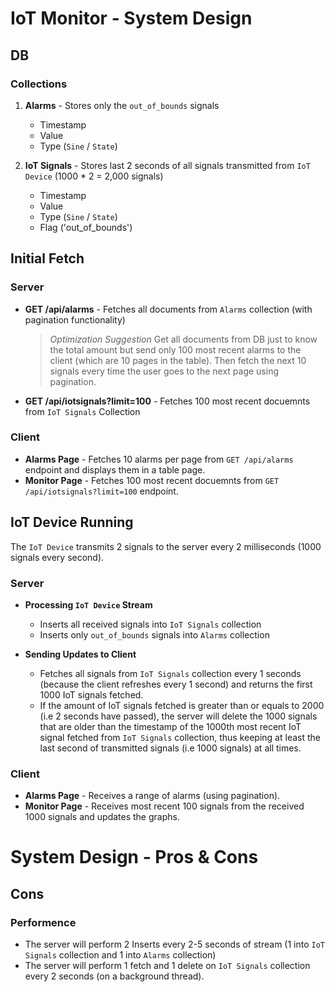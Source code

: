 # IoT Monitor - System Design
## DB
### Collections
1. **Alarms** - Stores only the `out_of_bounds` signals
   - Timestamp
   - Value
   - Type (`Sine` / `State`)

2. **IoT Signals** - Stores last 2 seconds of all signals transmitted from `IoT Device` (1000 * 2 = 2,000 signals)
   - Timestamp
   - Value
   - Type (`Sine` / `State`)
   - Flag ('out_of_bounds')

## Initial Fetch
### Server
- **GET /api/alarms** - Fetches all documents from `Alarms` collection (with pagination functionality)
   > *Optimization Suggestion*
Get all documents from DB just to know the total amount but send only 100 most recent alarms to the client (which are 10 pages in the table).
Then fetch the next 10 signals every time the user goes to the next page using pagination.
- **GET /api/iotsignals?limit=100** - Fetches 100 most recent docuemnts from `IoT Signals` Collection

### Client
- **Alarms Page** - Fetches 10 alarms per page from `GET /api/alarms` endpoint and displays them in a table page.
- **Monitor Page** - Fetches 100 most recent docuemnts from `GET /api/iotsignals?limit=100` endpoint.

## IoT Device Running
The `IoT Device` transmits 2 signals to the server every 2 milliseconds (1000 signals every second).
### Server
- **Processing `IoT Device` Stream**
  - Inserts all received signals into `IoT Signals` collection
  - Inserts only `out_of_bounds` signals into `Alarms` collection

- **Sending Updates to Client**
  - Fetches all signals from `IoT Signals` collection every 1 seconds (because the client refreshes every 1 second) and returns the first 1000 IoT signals fetched.
  - If the amount of IoT signals fetched is greater than or equals to 2000 (i.e 2 seconds have passed), the server will delete the 1000 signals that are older than the timestamp of the 1000th most recent IoT signal fetched from `IoT Signals` collection, thus keeping at least the last second of transmitted signals (i.e 1000 signals) at all times.

### Client
- **Alarms Page** - Receives a range of alarms (using pagination).
- **Monitor Page** - Receives most recent 100 signals from the received 1000 signals and updates the graphs.

# System Design - Pros & Cons
## Cons
### Performence
- The server will perform 2 Inserts every 2-5 seconds of stream (1 into `IoT Signals` collection and 1 into `Alarms` collection)
- The server will perform 1 fetch and 1 delete on `IoT Signals` collection every 2 seconds (on a background thread).